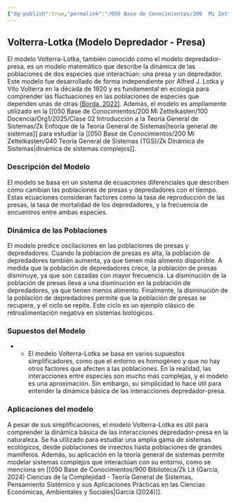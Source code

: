 ```yaml
---
{"dg-publish":true,"permalink":"/050 Base de Conocimientos/200  Mi Zettelkasten/100 Docencia/Org1/2025/Clase 06 Sistemas, Fundamentos, Propiedades, Principios Básicos/Zk Volterra - Lotka (Modelo Depredador - Presa)/","tags":["diseñoGráfico","ecuacionesDiferenciales"]}
---
```


## Volterra-Lotka (Modelo Depredador - Presa)
El modelo Volterra-Lotka, también conocido como el modelo depredador-presa, es un modelo matemático que describe la dinámica de las poblaciones de dos especies que interactúan: una presa y un depredador. Este modelo fue desarrollado de forma independiente por Alfred J. Lotka y Vito Volterra en la década de 1920 y es fundamental en ecología para comprender las fluctuaciones en las poblaciones de especies que dependen unas de otras [(Borda, 2022)](https://portal.amelica.org/ameli/journal/115/1153394001/html/). Además, el modelo es ampliamente utilizado en la [[050 Base de Conocimientos/200  Mi Zettelkasten/100 Docencia/Org1/2025/Clase 02 Introducción a la Teoría General de Sistemas/Zk Enfoque de la Teoría General de Sistemas\|teoría general de sistemas]] para estudiar la [[050 Base de Conocimientos/200  Mi Zettelkasten/040 Teoría General de Sistemas (TGS)/Zk Dinámica de Sistemas\|dinámica de sistemas complejos]].

### Descripción del Modelo

El modelo se basa en un sistema de ecuaciones diferenciales que describen cómo cambian las poblaciones de presas y depredadores con el tiempo. Estas ecuaciones consideran factores como la tasa de reproducción de las presas, la tasa de mortalidad de los depredadores, y la frecuencia de encuentros entre ambas especies.

### Dinámica de las Poblaciones

El modelo predice oscilaciones en las poblaciones de presas y depredadores. Cuando la población de presas es alta, la población de depredadores también aumenta, ya que tienen más alimento disponible. A medida que la población de depredadores crece, la población de presas disminuye, ya que son cazadas con mayor frecuencia. La disminución de la población de presas lleva a una disminución en la población de depredadores, ya que tienen menos alimento. Finalmente, la disminución de la población de depredadores permite que la población de presas se recupere, y el ciclo se repite. Este ciclo es un ejemplo clásico de retroalimentación negativa en sistemas biológicos.

### Supuestos del Modelo
- - El modelo Volterra-Lotka se basa en varios supuestos simplificadores, como que el entorno es homogéneo y que no hay otros factores que afecten a las poblaciones. En la realidad, las interacciones entre especies son mucho más complejas, y el modelo es una aproximación. Sin embargo, su simplicidad lo hace útil para entender la dinámica básica de las interacciones depredador-presa.

### Aplicaciones del modelo
A pesar de sus simplificaciones, el modelo Volterra-Lotka es útil para comprender la dinámica básica de las interacciones depredador-presa en la naturaleza. Se ha utilizado para estudiar una amplia gama de sistemas ecológicos, desde poblaciones de insectos hasta poblaciones de grandes mamíferos. Además, su aplicación en la teoría general de sistemas permite modelar sistemas complejos que interactúan con su entorno, como se menciona en [[050 Base de Conocimientos/900 Biblioteca/Zk Lit (García, 2024) Ciencias de la Complejidad - Teoría General de Sistemas, Pensamiento Sistémico y sus Aplicaciones Prácticas en las Ciencias Económicas, Ambientales y Sociales\|García (2024)]].